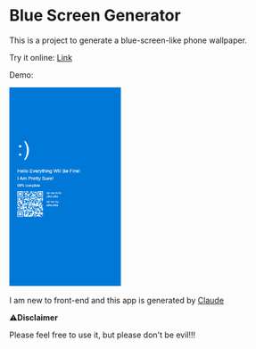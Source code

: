 # Blue Screen Generator

This is a project to generate a blue-screen-like phone wallpaper.

Try it online: [Link]()

Demo:

<img src="./src/demo.png" width="200">


I am new to front-end and this app is generated by [Claude](https://claude.ai/)


:warning:**Disclaimer**

Please feel free to use it, but please don't be evil!!!

